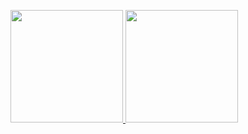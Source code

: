 <p align="left">
<a href="https://github.com/aguswahy13">
  <img height="180em" src="https://github-readme-stats-eight-theta.vercel.app/api?username=aguswahy13&show_icons=true&theme=algolia&include_all_commits=true&count_private=true"/>
  <img height="180em" src="https://github-readme-stats-eight-theta.vercel.app/api/top-langs/?username=aguswahy13&layout=compact&langs_count=8&theme=algolia"/>
</a>
</p>


<!---
audi1308/audi1308 is a ✨ special ✨ repository because its `README.md` (this file) appears on your GitHub profile.
You can click the Preview link to take a look at your changes.

- 👋 Hi, I’m @audi1308
- 👀 I’m interested in ...
- 🌱 I’m currently learning ...
- 💞️ I’m looking to collaborate on ...
- 📫 How to reach me ...
--->
